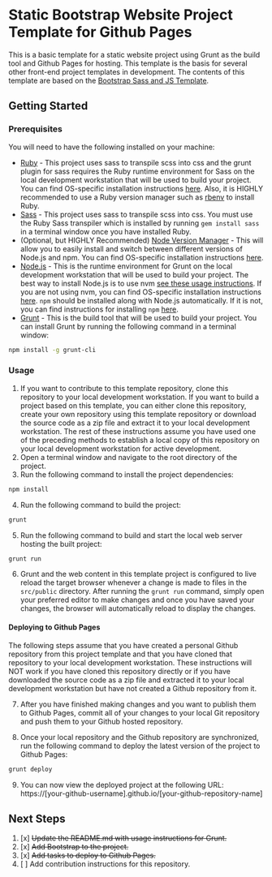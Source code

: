 # Static Bootstrap Website Project Template for Github Pages

This is a basic template for a static website project using Grunt as the build tool and Github Pages for hosting.  This template is the basis for several other front-end project templates in development.  The contents of this template are based on the [Bootstrap Sass and JS Template](https://github.com/twbs/examples/blob/main/sass-js/README.md).

## Getting Started

### Prerequisites

You will need to have the following installed on your machine:

* [Ruby](https://www.ruby-lang.org/en/) - This project uses sass to transpile scss into css and the grunt plugin for sass requires the Ruby runtime environment for Sass on the local development workstation that will be used to build your project.  You can find OS-specific installation instructions [here](https://www.ruby-lang.org/en/documentation/installation/).  Also, it is HIGHLY recommended to use a Ruby version manager such as [rbenv](https://github.com/rbenv/rbenv) to install Ruby.
* [Sass](https://sass-lang.com/) - This project uses sass to transpile scss into css.  You must use the Ruby Sass transpiler which is installed by running `gem install sass` in a terminal window once you have installed Ruby.
* (Optional, but HIGHLY Recommended) [Node Version Manager](https://github.com/nvm-sh/nvm) - This will allow you to easily install and switch between different versions of Node.js and npm.  You can find OS-specific installation instructions [here](https://github.com/nvm-sh/nvm#installing-and-updating).
* [Node.js](https://nodejs.org/en/) - This is the runtime environment for Grunt on the local development workstation that will be used to build your project.  The best way to install Node.js is to use nvm [see these usage instructions](https://github.com/nvm-sh/nvm#usage).  If you are not using nvm, you can find OS-specific installation instructions [here](https://nodejs.org/en/download/). `npm` should be installed along with Node.js automatically.  If it is not, you can find instructions for installing `npm` [here](https://docs.npmjs.com/downloading-and-installing-node-js-and-npm).
* [Grunt](https://gruntjs.com/) - This is the build tool that will be used to build your project.  You can install Grunt by running the following command in a terminal window:

```bash
npm install -g grunt-cli
```

### Usage

1. If you want to contribute to this template repository, clone this repository to your local development workstation.  If you want to build a project based on this template, you can either clone this repository, create your own repository using this template repository or download the source code as a zip file and extract it to your local development workstation.  The rest of these instructions assume you have used one of the preceding methods to establish a local copy of this repository on your local development workstation for active development.
2. Open a terminal window and navigate to the root directory of the project.
3. Run the following command to install the project dependencies:

```bash
npm install
```

4. Run the following command to build the project:

```bash
grunt
```

5. Run the following command to build and start the local web server hosting the built project:

```bash
grunt run
```

6. Grunt and the web content in this template project is configured to live reload the target browser whenever a change is made to files in the `src/public` directory.  After running the `grunt run` command, simply open your preferred editor to make changes and once you have saved your changes, the browser will automatically reload to display the changes.

#### Deploying to Github Pages

The following steps assume that you have created a personal Github repository from this project template and that you have cloned that repository to your local development workstation.  These instructions will NOT work if you have cloned this repository directly or if you have downloaded the source code as a zip file and extracted it to your local development workstation but have not created a Github repository from it.

7. After you have finished making changes and you want to publish them to Github Pages, commit all of your changes to your local Git repository and push them to your Github hosted repository.

8. Once your local repository and the Github repository are synchronized, run the following command to deploy the latest version of the project to Github Pages:

```bash
grunt deploy
```

9. You can now view the deployed project at the following URL: https://[your-github-username].github.io/[your-github-repository-name]

## Next Steps

1. [x] ~~Update the README.md with usage instructions for Grunt.~~
2. [x] ~~Add Bootstrap to the project.~~
3. [x] ~~Add tasks to deploy to Github Pages.~~
4. [ ] Add contribution instructions for this repository.
